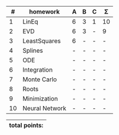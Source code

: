 
| #  |    homework                   | A | B | C | Σ   |
| -- | ----------------------------- | - | - | - | --- |
| 1  | LinEq                         | 6 | 3 | 1 | 10  |
| 2  | EVD                           | 6 | 3 | - |  9  |
| 3  | LeastSquares                  | 6 | - | - |  -  |
| 4  | Splines                       | - | - | - |  -  |
| 5  | ODE                           | - | - | - |  -  |
| 6  | Integration                   | - | - | - |  -  |
| 7  | Monte Carlo                   | - | - | - |  -  |
| 8  | Roots                         | - | - | - |  -  |
| 9  | Minimization                  | - | - | - |  -  |
| 10 | Neural Network                | - | - | - |  -  |
 

|                    total points:     |
| ------------------------------------ |